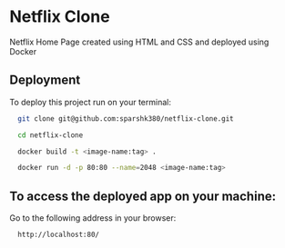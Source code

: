 
# Netflix Clone

Netflix Home Page created using HTML and CSS and deployed using Docker






## Deployment

To deploy this project run on your terminal:

```bash
  git clone git@github.com:sparshk380/netflix-clone.git
```
```bash
  cd netflix-clone
```
```bash
  docker build -t <image-name:tag> .
```
```bash
  docker run -d -p 80:80 --name=2048 <image-name:tag>
```



## To access the deployed app on your machine:

Go to the following address in your browser:

```bash
  http://localhost:80/
```

